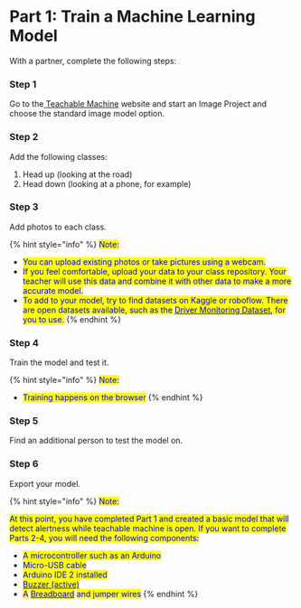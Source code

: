 # Part 1: Train a Machine Learning Model

With a partner, complete the following steps:&#x20;

### Step 1

Go to the[ ](https://teachablemachine.withgoogle.com/train)[Teachable Machine](https://teachablemachine.withgoogle.com/train) website and start an Image Project and choose the standard image model option. &#x20;

### Step 2

Add the following classes:&#x20;

1. Head up (looking at the road)&#x20;
2. Head down (looking at a phone, for example)&#x20;

### Step 3

Add photos to each class.  &#x20;

{% hint style="info" %}
<mark style="color:blue;">Note:</mark>

* <mark style="color:blue;">You can upload existing photos or take pictures using a webcam.</mark> &#x20;
* <mark style="color:blue;">If you feel comfortable, upload your data to your class repository. Your teacher will use this data and combine it with other data to make a more accurate model.</mark>&#x20;
* <mark style="color:blue;">To add to your model, try to find datasets on Kaggle or roboflow. There are open datasets available, such as the</mark> [<mark style="color:blue;">Driver Monitoring Dataset</mark>](https://dmd.vicomtech.org/#about)<mark style="color:blue;">, for you to use.</mark>&#x20;
{% endhint %}

### Step 4

Train the model and test it.&#x20;

{% hint style="info" %}
<mark style="color:blue;">Note:</mark>&#x20;

* <mark style="color:blue;">Training happens on the browser</mark>
{% endhint %}

### Step 5

Find an additional person to test the model on.&#x20;

### Step 6

Export your model.&#x20;

{% hint style="info" %}
<mark style="color:blue;">Note:</mark>&#x20;

<mark style="color:blue;">At this point, you have completed Part 1 and created a basic model that will detect alertness while teachable machine is open. If you want to complete Parts 2-4, you will need the following components:</mark>&#x20;

* <mark style="color:blue;">A microcontroller such as an Arduino</mark> &#x20;
* <mark style="color:blue;">Micro-USB cable</mark>&#x20;
* <mark style="color:blue;">Arduino IDE 2 installed</mark>&#x20;
* [<mark style="color:blue;">Buzzer (active)</mark>](https://www.circuitbasics.com/what-is-a-buzzer/)&#x20;
* <mark style="color:blue;">A</mark> [<mark style="color:blue;">Breadboard</mark>](https://learn.sparkfun.com/tutorials/how-to-use-a-breadboard/all) <mark style="color:blue;">and jumper wires</mark>&#x20;
{% endhint %}
